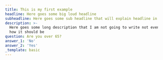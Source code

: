```yaml
---
title: This is my first example
headline: Here goes some big loud headline
subheadline: Here goes some sub headline that will explain headline in more detail
description: >-
  Here goes some long description that I am not going to write not even close to
  how it should be
question: Are you over 65?
answer_1: 'No'
answer_2: 'Yes'
_template: basic
---
```


